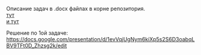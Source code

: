 Описание задач в .docx файлах в корне репозитория.  
[тут](№%201%20Архитектурная%20задача.docx)  
[и тут](№%202%20Задача.docx)

Решение по 1ой задаче:
https://docs.google.com/presentation/d/1evVqjUgNym6kiXp5s2S6D3oabqLBV9TFt0D_Zhzsg2k/edit
